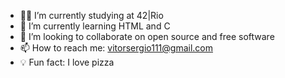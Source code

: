 - ✍🏻 I’m currently studying at 42|Rio
- 🌱 I’m currently learning HTML and C
- 💞 I’m looking to collaborate on open source and free software
- 📫 How to reach me: vitorsergio111@gmail.com
- 💡 Fun fact: I love pizza

<!---
itsmevitinn/itsmevitinn is a ✨ special ✨ repository because its `README.md` (this file) appears on your GitHub profile.
You can click the Preview link to take a look at your changes.
--->
